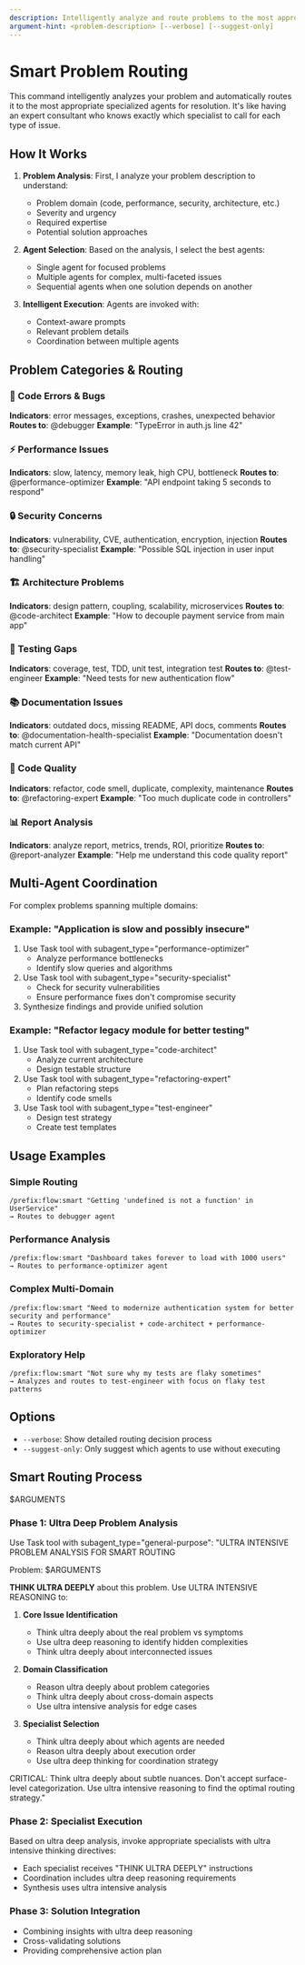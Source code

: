 ```yaml
---
description: Intelligently analyze and route problems to the most appropriate specialized agents
argument-hint: <problem-description> [--verbose] [--suggest-only]
---
```


# Smart Problem Routing

This command intelligently analyzes your problem and automatically routes it to the most appropriate specialized agents for resolution. It's like having an expert consultant who knows exactly which specialist to call for each type of issue.

## How It Works

1. **Problem Analysis**: First, I analyze your problem description to understand:

   - Problem domain (code, performance, security, architecture, etc.)
   - Severity and urgency
   - Required expertise
   - Potential solution approaches

2. **Agent Selection**: Based on the analysis, I select the best agents:

   - Single agent for focused problems
   - Multiple agents for complex, multi-faceted issues
   - Sequential agents when one solution depends on another

3. **Intelligent Execution**: Agents are invoked with:
   - Context-aware prompts
   - Relevant problem details
   - Coordination between multiple agents

## Problem Categories & Routing

### 🐛 Code Errors & Bugs

**Indicators**: error messages, exceptions, crashes, unexpected behavior
**Routes to**: @debugger
**Example**: "TypeError in auth.js line 42"

### ⚡ Performance Issues

**Indicators**: slow, latency, memory leak, high CPU, bottleneck
**Routes to**: @performance-optimizer
**Example**: "API endpoint taking 5 seconds to respond"

### 🔒 Security Concerns

**Indicators**: vulnerability, CVE, authentication, encryption, injection
**Routes to**: @security-specialist
**Example**: "Possible SQL injection in user input handling"

### 🏗️ Architecture Problems

**Indicators**: design pattern, coupling, scalability, microservices
**Routes to**: @code-architect
**Example**: "How to decouple payment service from main app"

### 🧪 Testing Gaps

**Indicators**: coverage, test, TDD, unit test, integration test
**Routes to**: @test-engineer
**Example**: "Need tests for new authentication flow"

### 📚 Documentation Issues

**Indicators**: outdated docs, missing README, API docs, comments
**Routes to**: @documentation-health-specialist
**Example**: "Documentation doesn't match current API"

### 🔧 Code Quality

**Indicators**: refactor, code smell, duplicate, complexity, maintenance
**Routes to**: @refactoring-expert
**Example**: "Too much duplicate code in controllers"

### 📊 Report Analysis

**Indicators**: analyze report, metrics, trends, ROI, prioritize
**Routes to**: @report-analyzer
**Example**: "Help me understand this code quality report"

## Multi-Agent Coordination

For complex problems spanning multiple domains:

### Example: "Application is slow and possibly insecure"

1. Use Task tool with subagent_type="performance-optimizer"
   - Analyze performance bottlenecks
   - Identify slow queries and algorithms
2. Use Task tool with subagent_type="security-specialist"
   - Check for security vulnerabilities
   - Ensure performance fixes don't compromise security
3. Synthesize findings and provide unified solution

### Example: "Refactor legacy module for better testing"

1. Use Task tool with subagent_type="code-architect"
   - Analyze current architecture
   - Design testable structure
2. Use Task tool with subagent_type="refactoring-expert"
   - Plan refactoring steps
   - Identify code smells
3. Use Task tool with subagent_type="test-engineer"
   - Design test strategy
   - Create test templates

## Usage Examples

### Simple Routing

```
/prefix:flow:smart "Getting 'undefined is not a function' in UserService"
→ Routes to debugger agent
```

### Performance Analysis

```
/prefix:flow:smart "Dashboard takes forever to load with 1000 users"
→ Routes to performance-optimizer agent
```

### Complex Multi-Domain

```
/prefix:flow:smart "Need to modernize authentication system for better security and performance"
→ Routes to security-specialist + code-architect + performance-optimizer
```

### Exploratory Help

```
/prefix:flow:smart "Not sure why my tests are flaky sometimes"
→ Analyzes and routes to test-engineer with focus on flaky test patterns
```

## Options

- `--verbose`: Show detailed routing decision process
- `--suggest-only`: Only suggest which agents to use without executing

## Smart Routing Process

$ARGUMENTS

### Phase 1: Ultra Deep Problem Analysis

Use Task tool with subagent_type="general-purpose":
"ULTRA INTENSIVE PROBLEM ANALYSIS FOR SMART ROUTING

Problem: $ARGUMENTS

**THINK ULTRA DEEPLY** about this problem. Use ULTRA INTENSIVE REASONING to:

1. **Core Issue Identification**
   - Think ultra deeply about the real problem vs symptoms
   - Use ultra deep reasoning to identify hidden complexities
   - Think ultra deeply about interconnected issues

2. **Domain Classification**
   - Reason ultra deeply about problem categories
   - Think ultra deeply about cross-domain aspects
   - Use ultra intensive analysis for edge cases

3. **Specialist Selection**
   - Think ultra deeply about which agents are needed
   - Reason ultra deeply about execution order
   - Use ultra deep thinking for coordination strategy

CRITICAL: Think ultra deeply about subtle nuances. Don't accept surface-level categorization. Use ultra intensive reasoning to find the optimal routing strategy."

### Phase 2: Specialist Execution

Based on ultra deep analysis, invoke appropriate specialists with ultra intensive thinking directives:
- Each specialist receives "THINK ULTRA DEEPLY" instructions
- Coordination includes ultra deep reasoning requirements
- Synthesis uses ultra intensive analysis

### Phase 3: Solution Integration
- Combining insights with ultra deep reasoning
- Cross-validating solutions
- Providing comprehensive action plan
